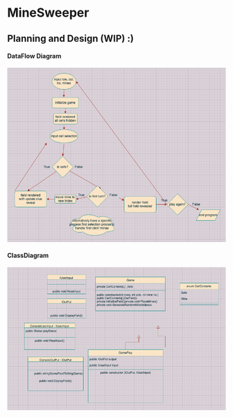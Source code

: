 # MineSweeper

## Planning and Design (WIP) :)
#### DataFlow Diagram

<img src="docs/DFD.png">

#### ClassDiagram

<img src="docs/ClassDiagram.png">


